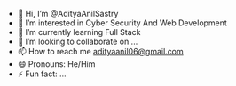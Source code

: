 - 👋 Hi, I’m @AdityaAnilSastry
- 👀 I’m interested in Cyber Security And Web Development
- 🌱 I’m currently learning Full Stack
- 💞️ I’m looking to collaborate on ...
- 📫 How to reach me adityaanil06@gmail.com
- 😄 Pronouns: He/Him
- ⚡ Fun fact: ...

<!---
AdityaAnilSastry/AdityaAnilSastry is a ✨ special ✨ repository because its `README.md` (this file) appears on your GitHub profile.
You can click the Preview link to take a look at your changes.
--->
